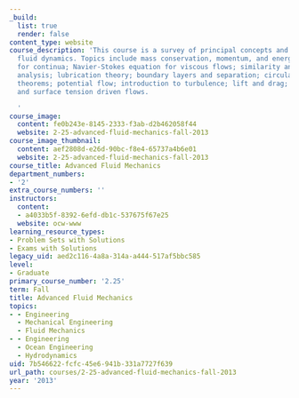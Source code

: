 ```yaml
---
_build:
  list: true
  render: false
content_type: website
course_description: 'This course is a survey of principal concepts and methods of
  fluid dynamics. Topics include mass conservation, momentum, and energy equations
  for continua; Navier-Stokes equation for viscous flows; similarity and dimensional
  analysis; lubrication theory; boundary layers and separation; circulation and vorticity
  theorems; potential flow; introduction to turbulence; lift and drag; surface tension
  and surface tension driven flows.

  '
course_image:
  content: fe0b243e-8145-2333-f3ab-d2b462058f44
  website: 2-25-advanced-fluid-mechanics-fall-2013
course_image_thumbnail:
  content: aef2808d-e26d-90bc-f8e4-65737a4b6e01
  website: 2-25-advanced-fluid-mechanics-fall-2013
course_title: Advanced Fluid Mechanics
department_numbers:
- '2'
extra_course_numbers: ''
instructors:
  content:
  - a4033b5f-8392-6efd-db1c-537675f67e25
  website: ocw-www
learning_resource_types:
- Problem Sets with Solutions
- Exams with Solutions
legacy_uid: aed2c116-4a8a-314a-a444-517af5bbc585
level:
- Graduate
primary_course_number: '2.25'
term: Fall
title: Advanced Fluid Mechanics
topics:
- - Engineering
  - Mechanical Engineering
  - Fluid Mechanics
- - Engineering
  - Ocean Engineering
  - Hydrodynamics
uid: 7b546622-fcfc-45e6-941b-331a7727f639
url_path: courses/2-25-advanced-fluid-mechanics-fall-2013
year: '2013'
---
```

